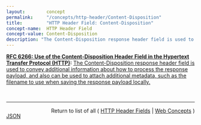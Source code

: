 ```yaml
---
layout:        concept
permalink:     "/concepts/http-header/Content-Disposition"
title:         "HTTP Header Field: Content-Disposition"
concept-name:  HTTP Header Field
concept-value: Content-Disposition
description: "The Content-Disposition response header field is used to convey additional information about how to process the response payload, and also can be used to attach additional metadata, such as the filename to use when saving the response payload locally."
---
```


**[RFC 6266: Use of the Content-Disposition Header Field in the Hypertext Transfer Protocol (HTTP)](/specs/IETF/RFC/6266 "RFC 2616 defines the Content-Disposition response header field, but points out that it is not part of the HTTP/1.1 Standard. This specification takes over the definition and registration of Content-Disposition, as used in HTTP, and clarifies internationalization aspects."):** [The Content-Disposition response header field is used to convey additional information about how to process the response payload, and also can be used to attach additional metadata, such as the filename to use when saving the response payload locally.](http://tools.ietf.org/html/rfc6266#section-4 "Read documentation for HTTP Header Field &#34;Content-Disposition&#34;")

<br/>
<hr/>

<p style="float : left"><a href="./Content-Disposition.json" title="JSON representing this particular Web Concept value">JSON</a></p>
<p style="text-align: right">Return to list of all ( <a href="../http-header/">HTTP Header Fields</a> | <a href="../">Web Concepts</a> )</p>
